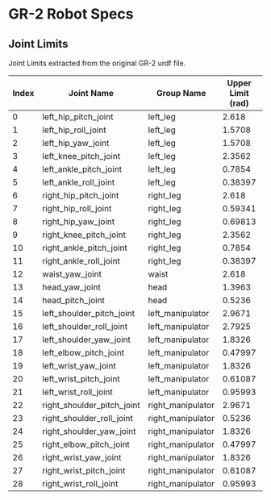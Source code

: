 # GR-2 Robot Specs

## Joint Limits

Joint Limits extracted from the original GR-2 urdf file.

| Index | Joint Name                 | Group Name        | Upper Limit (rad) | Lower Limit (rad) | Velocity Limit (rad/s) | Torque Limit (Nm) |
|-------|----------------------------|-------------------|-------------------|-------------------|------------------------|-------------------|
| 0     | left_hip_pitch_joint       | left_leg          | 2.618             | -2.618            | 6.4997                 | 366.05            |
| 1     | left_hip_roll_joint        | left_leg          | 1.5708            | -0.59341          | 12.362                 | 95.472            |
| 2     | left_hip_yaw_joint         | left_leg          | 1.5708            | -0.69813          | 14.745                 | 54.33             |
| 3     | left_knee_pitch_joint      | left_leg          | 2.3562            | -0.087266         | 6.4997                 | 366.05            |
| 4     | left_ankle_pitch_joint     | left_leg          | 0.7854            | -0.7854           | 14.745                 | 54.33             |
| 5     | left_ankle_roll_joint      | left_leg          | 0.38397           | -0.38397          | 16.755                 | 29.835            |
| 6     | right_hip_pitch_joint      | right_leg         | 2.618             | -2.618            | 6.4997                 | 366.05            |
| 7     | right_hip_roll_joint       | right_leg         | 0.59341           | -1.5708           | 12.362                 | 95.472            |
| 8     | right_hip_yaw_joint        | right_leg         | 0.69813           | -1.5708           | 14.745                 | 54.33             |
| 9     | right_knee_pitch_joint     | right_leg         | 2.3562            | -0.087266         | 6.4997                 | 366.05            |
| 10    | right_ankle_pitch_joint    | right_leg         | 0.7854            | -0.7854           | 14.745                 | 54.33             |
| 11    | right_ankle_roll_joint     | right_leg         | 0.38397           | -0.38397          | 16.755                 | 29.835            |
| 12    | waist_yaw_joint            | waist             | 2.618             | -2.618            | 7.7568                 | 74.45             |
| 13    | head_yaw_joint             | head              | 1.3963            | -1.3963           | 9.1627                 | 17.325            |
| 14    | head_pitch_joint           | head              | 0.5236            | -0.5236           | 9.1627                 | 17.325            |
| 15    | left_shoulder_pitch_joint  | left_manipulator  | 2.9671            | -2.9671           | 7.7568                 | 74.45             |
| 16    | left_shoulder_roll_joint   | left_manipulator  | 2.7925            | -0.5236           | 7.7568                 | 74.45             |
| 17    | left_shoulder_yaw_joint    | left_manipulator  | 1.8326            | -1.8326           | 6.283                  | 42.75             |
| 18    | left_elbow_pitch_joint     | left_manipulator  | 0.47997           | -1.5272           | 6.283                  | 42.75             |
| 19    | left_wrist_yaw_joint       | left_manipulator  | 1.8326            | -1.8326           | 9.1627                 | 17.325            |
| 20    | left_wrist_pitch_joint     | left_manipulator  | 0.61087           | -0.61087          | 9.1627                 | 17.325            |
| 21    | left_wrist_roll_joint      | left_manipulator  | 0.95993           | -0.95993          | 9.1627                 | 17.325            |
| 22    | right_shoulder_pitch_joint | right_manipulator | 2.9671            | -2.9671           | 7.7568                 | 74.45             |
| 23    | right_shoulder_roll_joint  | right_manipulator | 0.5236            | -2.7925           | 7.7568                 | 74.45             |
| 24    | right_shoulder_yaw_joint   | right_manipulator | 1.8326            | -1.8326           | 6.283                  | 42.75             |
| 25    | right_elbow_pitch_joint    | right_manipulator | 0.47997           | -1.5272           | 6.283                  | 42.75             |
| 26    | right_wrist_yaw_joint      | right_manipulator | 1.8326            | -1.8326           | 9.1627                 | 17.325            |
| 27    | right_wrist_pitch_joint    | right_manipulator | 0.61087           | -0.61087          | 9.1627                 | 17.325            |
| 28    | right_wrist_roll_joint     | right_manipulator | 0.95993           | -0.95993          | 9.1627                 | 17.325            |
